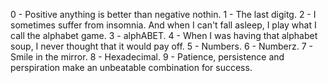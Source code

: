 0 - Positive anything is better than negative nothin. 1 - The last digitg. 2 - I sometimes suffer from insomnia. And when I can't fall asleep, I play what I call the alphabet game. 3 - alphABET. 4 -  When I was having that alphabet soup, I never thought that it would pay off. 5 - Numbers. 6 - Numberz. 7 - Smile in the mirror. 8 - Hexadecimal. 9 - Patience, persistence and perspiration make an unbeatable combination for success.
